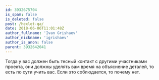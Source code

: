 ```yaml
---
id: 3932675704
is_spam: false
is_deleted: false
post: /hexlet-qa/
date: 2018-06-06T11:01:48Z
author_fullname: 'Ivan Grishaev'
author_nickname: 'igrishaev'
author_is_anon: false
parent: 3932642041
---
```


<p>Тогда у вас должен быть тесный контакт с другими участниками проекта, они должны уделять вам время на объяснение деталей, то есть по сути учить вас. Если это соблюдается, то почему нет.</p>
